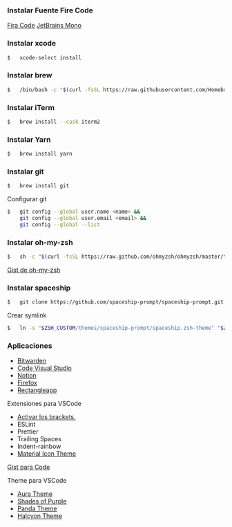 
### Instalar Fuente Fire Code
[Fira Code](https://github.com/tonsky/FiraCode)
[JetBrains Mono](https://www.jetbrains.com/lp/mono/)

### Instalar xcode

```bash
$   xcode-select install
```

### Instalar brew

```bash
$   /bin/bash -c "$(curl -fsSL https://raw.githubusercontent.com/Homebrew/install/HEAD/install.sh)"
```

### Instalar iTerm


```bash
$   brew install --cask iterm2
```

### Instalar Yarn


```bash
$   brew install yarn
```


### Instalar git

```bash
$   brew install git
```

Configurar git

```bash
$   git config --global user.name <name> &&
    git config --global user.email <email> &&
    git config --global --list
```

### Instalar oh-my-zsh
```bash
$   sh -c "$(curl -fsSL https://raw.github.com/ohmyzsh/ohmyzsh/master/tools/install.sh)"
```

[Gist de oh-my-zsh](https://gist.github.com/efrencodes/1b16e86304a618e8169973c43544b7e9)

### Instalar spaceship
```bash
$   git clone https://github.com/spaceship-prompt/spaceship-prompt.git "$ZSH_CUSTOM/themes/spaceship-prompt" --depth=1
```

Crear symlink
```bash
$   ln -s "$ZSH_CUSTOM/themes/spaceship-prompt/spaceship.zsh-theme" "$ZSH_CUSTOM/themes/spaceship.zsh-theme"
```


### Aplicaciones

- [Bitwarden](https://bitwarden.com/download/)
- [Code Visual Studio](https://code.visualstudio.com/Download#)
- [Notion](https://www.notion.so/desktop)
- [Firefox](https://www.mozilla.org/es-MX/firefox/new/)
- [Rectangleapp](https://rectangleapp.com/)

Extensiones para VSCode

- [Activar los brackets.](https://twitter.com/midudev/status/1433691522914996245)
- ESLint
- Prettier
- Trailing Spaces
- Indent-rainbow
- [Material Icon Theme](https://marketplace.visualstudio.com/items?itemName=PKief.material-icon-theme)

[Gist para Code](https://gist.github.com/efrencodes/b4e6758a34167d3d01a830057c3f8723)

Theme para VSCode

- [Aura Theme](https://github.com/daltonmenezes/aura-theme/)
- [Shades of Purple](https://marketplace.visualstudio.com/items?itemName=ahmadawais.shades-of-purple)
- [Panda Theme](https://marketplace.visualstudio.com/items?itemName=tinkertrain.theme-panda)
- [Halcyon Theme](https://marketplace.visualstudio.com/items?itemName=brittanychiang.halcyon-vscode)
